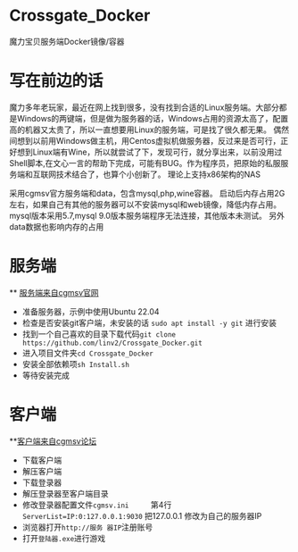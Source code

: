 # Crossgate_Docker
魔力宝贝服务端Docker镜像/容器

# 写在前边的话
魔力多年老玩家，最近在网上找到很多，没有找到合适的Linux服务端。大部分都是Windows的两键端，但是做为服务器的话，Windows占用的资源太高了，配置高的机器又太贵了，所以一直想要用Linux的服务端，可是找了很久都无果。
偶然间想到以前用Windows做主机，用Centos虚拟机做服务器，反过来是否可行，正好想到Linux端有Wine，所以就尝试了下，发现可行，就分享出来，以前没用过Shell脚本,在文心一言的帮助下完成，可能有BUG。作为程序员，把原始的私服服务端和互联网技术结合了，也算个小创新了。
理论上支持x86架构的NAS

采用cgmsv官方服务端和data，包含mysql,php,wine容器。
启动后内存占用2G左右，如果自己有其他的服务器可以不安装mysql和web镜像，降低内存占用。mysql版本采用5.7,mysql 9.0版本服务端程序无法连接，其他版本未测试。
另外data数据也影响内存的占用

# 服务端
** [服务端来自cgmsv官网](https://www.cgmsv.com/)
- 准备服务器，示例中使用Ubuntu 22.04
- 检查是否安装git客户端，未安装的话 `sudo apt install -y git` 进行安装
- 找到一个自己喜欢的目录下载代码`git clone https://github.com/linv2/Crossgate_Docker.git`
- 进入项目文件夹`cd Crossgate_Docker`
- 安装全部依赖项`sh Install.sh`
- 等待安装完成

# 客户端
**[客户端来自cgmsv论坛](https://down.cgmsv.com/cgtw_7.1_20220101.7z)
- 下载客户端  
- 解压客户端  
- 下载登录器   
- 解压登录器至客户端目录               
- 修改登录器配置文件`cgmsv.ini`         
第4行 `ServerList=IP:0:127.0.0.1:9030`
把127.0.0.1 修改为自己的服务器IP
- 浏览器打开`http://服务 器IP`注册账号
- 打开`登陆器.exe`进行游戏
